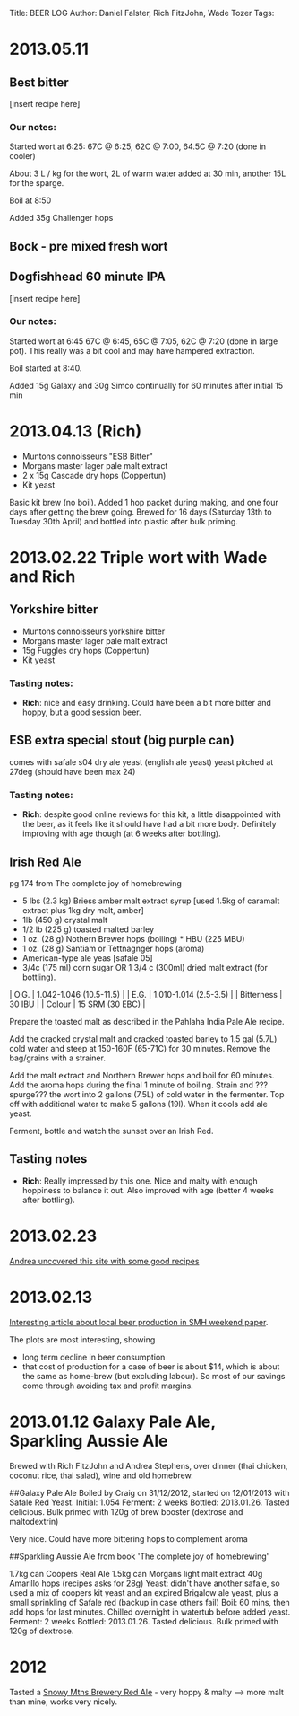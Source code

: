Title:	   BEER LOG
Author:	   Daniel Falster, Rich FitzJohn, Wade Tozer
Tags:

# 2013.05.11 

## Best bitter

[insert recipe here]

### Our notes:

Started wort at 6:25: 67C @ 6:25, 62C @ 7:00, 64.5C @ 7:20 (done in cooler)

About 3 L / kg for the wort, 2L of warm water added at 30 min, another 15L for the sparge.

Boil at 8:50

Added 35g Challenger hops

## Bock - pre mixed fresh wort


## Dogfishhead 60 minute IPA

[insert recipe here]

### Our notes:

Started wort at 6:45 67C @ 6:45, 65C @ 7:05, 62C @ 7:20 (done in large pot).  This really was a bit cool and may have hampered extraction.

Boil started at 8:40.

Added 15g Galaxy and 30g Simco continually for 60 minutes after initial 15 min

# 2013.04.13 (Rich)

* Muntons connoisseurs "ESB Bitter"
* Morgans master lager pale malt extract
* 2 x 15g Cascade dry hops (Coppertun)
* Kit yeast

Basic kit brew (no boil).  Added 1 hop packet during making, and one
four days after getting the brew going.  Brewed for 16 days (Saturday
13th to Tuesday 30th April) and bottled into plastic after bulk
priming.

# 2013.02.22  Triple wort with Wade and Rich #

## Yorkshire bitter ##
* Muntons connoisseurs yorkshire bitter
* Morgans master lager pale malt extract
* 15g Fuggles dry hops (Coppertun)
* Kit yeast

### Tasting notes:

* **Rich**: nice and easy drinking.  Could have been a bit more bitter
  and hoppy, but a good session beer.

## ESB extra special stout (big purple can) ##

comes with safale s04 dry ale yeast (english ale yeast)
yeast pitched at 27deg (should have been max 24)

### Tasting notes:

* **Rich**: despite good online reviews for this kit, a little
  disappointed with the beer, as it feels like it should have had a
  bit more body.  Definitely improving with age though (at 6 weeks
  after bottling).

## Irish Red Ale 
pg 174 from The complete joy of homebrewing

* 5 lbs (2.3 kg) Briess amber malt extract syrup [used 1.5kg of caramalt extract plus 1kg dry malt, amber]
* 1lb (450 g) crystal malt
* 1/2 lb (225 g) toasted malted barley
* 1 oz. (28 g) Nothern Brewer hops (boiling) * HBU (225 MBU)
* 1 oz. (28 g) Santiam or Tettnagnger hops (aroma)
* American-type ale yeas [safale 05]
* 3/4c (175 ml) corn sugar OR 1 3/4 c (300ml) dried malt extract (for bottling).

| O.G.       |  1.042-1.046 (10.5-11.5) |
| E.G.       | 1.010-1.014 (2.5-3.5)    |
| Bitterness | 30 IBU                   |
| Colour     | 15 SRM (30 EBC)          |

Prepare the toasted malt as described in the Pahlaha India Pale Ale recipe.

Add the cracked crystal malt and cracked toasted barley to 1.5 gal (5.7L) cold water and steep at 150-160F (65-71C) for 30 minutes.  Remove the bag/grains with a strainer.

Add the malt extract and Northern Brewer hops and boil for 60 minutes.  Add the aroma hops during the final 1 minute of boiling.  Strain and ???spurge??? the wort into 2 gallons (7.5L) of cold water in the fermenter.  Top off with additional water to make 5 gallons (19l).  When it cools add ale yeast.

Ferment, bottle and watch the sunset over an Irish Red.

## Tasting notes

* **Rich**: Really impressed by this one.  Nice and malty with enough
  hoppiness to balance it out.  Also improved with age (better 4 weeks
  after bottling).

# 2013.02.23 #

[Andrea uncovered this site with some good recipes](http://drinks.seriouseats.com/2013/02/best-homebrewing-recipes-how-to-brew-your-own-beer.html)

# 2013.02.13 #
[Interesting article about local beer production in SMH weekend paper](http://smh.com.au/business/bitter-battles-in-what-looks-to-be-an-ailing-market-20130208-2e3wx.html). 

The plots are most interesting, showing

- long term decline in beer consumption
- that cost of production for a case of beer is about $14, which is about the same as home-brew (but excluding labour). So most of our savings come through avoiding tax and profit margins.


# 2013.01.12 Galaxy Pale Ale, Sparkling Aussie Ale #
Brewed with Rich FitzJohn and Andrea Stephens, over dinner (thai chicken, coconut rice, thai salad), wine and old homebrew.

##Galaxy Pale Ale
Boiled by Craig on 31/12/2012, started on 12/01/2013 with Safale Red Yeast.
Initial: 1.054 
Ferment: 2 weeks
Bottled: 2013.01.26. Tasted delicious. Bulk primed with 120g of brew booster (dextrose and maltodextrin)

Very nice. Could have more bittering hops to complement aroma

##Sparkling Aussie Ale
from book 'The complete joy of homebrewing'

1.7kg can Coopers Real Ale
1.5kg can Morgans light malt extract
40g Amarillo hops (recipes asks for 28g)
Yeast: didn't have another safale, so used a mix of coopers kit yeast and an expired Brigalow ale yeast, plus a small sprinkling of Safale red (backup in case others fail)
Boil: 60 mins, then add hops for last minutes. Chilled overnight in watertub before added yeast.
Ferment: 2 weeks
Bottled: 2013.01.26. Tasted delicious. Bulk primed with 120g of dextrose.


# 2012 #
Tasted a [Snowy Mtns Brewery Red Ale] - very hoppy & malty --> more malt than mine, works very nicely.

[Snowy Mtns Brewery Red Ale]: http://www.beerguide.com.au/beer-reviews/Snowy-Mountains-Brewery/Razorback-Red-Ale

